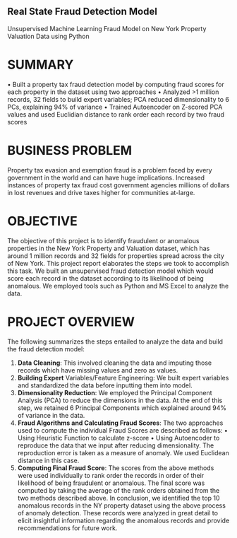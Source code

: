## Real State Fraud Detection Model
Unsupervised Machine Learning Fraud Model on New York Property Valuation Data using Python

# SUMMARY
• Built a property tax fraud detection model by computing fraud scores for each property in the dataset using two approaches
• Analyzed >1 million records, 32 fields to build expert variables; PCA reduced dimensionality to 6 PCs, explaining 94% of variance
• Trained Autoencoder on Z-scored PCA values and used Euclidian distance to rank order each record by two fraud scores

# BUSINESS PROBLEM
Property tax evasion and exemption fraud is a problem faced by every government in the world and can have huge implications. Increased instances of property tax fraud cost government agencies millions of dollars in lost revenues and drive taxes higher for communities at-large.

# OBJECTIVE
The objective of this project is to identify fraudulent or anomalous properties in the New York Property and Valuation dataset, which has around 1 million records and 32 fields for properties spread across the city of New York. This project report elaborates the steps we took to accomplish this task. We built an unsupervised fraud detection model which would score each record in the dataset according to its likelihood of being anomalous. We employed tools such as Python and MS Excel to analyze the data.

# PROJECT OVERVIEW
The following summarizes the steps entailed to analyze the data and build the fraud detection model:

1. **Data Cleaning**: This involved cleaning the data and imputing those records which have missing values and zero as values.
2. **Building Expert** Variables/Feature Engineering: We built expert variables and standardized the data before inputting them into model.
3. **Dimensionality Reduction**: We employed the Principal Component Analysis (PCA) to reduce the dimensions in the data. At the end of this step, we retained 6 Principal Components which explained around 94% of variance in the data.
4. **Fraud Algorithms and Calculating Fraud Scores**: The two approaches used to compute the individual Fraud Scores are described as follows:
• Using Heuristic Function to calculate z-score
• Using Autoencoder to reproduce the data that we input after reducing dimensionality. The reproduction error is taken as a measure of anomaly. We used Euclidean distance in this case.
5. **Computing Final Fraud Score**: The scores from the above methods were used individually to rank order the records in order of their likelihood of being fraudulent or anomalous. The final score was computed by taking the average of the rank orders obtained from the two methods described above.
In conclusion, we identified the top 10 anomalous records in the NY property dataset using the above process of anomaly detection. These records were analyzed in great detail to elicit insightful information regarding the anomalous records and provide recommendations for future work.

